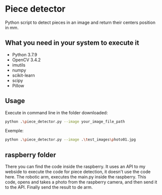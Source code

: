 # Piece detector

Python script to detect pieces in an image and return their centers position in mm.

## What you need in your system to execute it

- Python 3.7.9
- OpenCV 3.4.2
- imutils
- numpy
- scikit-learn
- scipy
- Pillow

## Usage

Execute in command line in the folder downloaded:

```bash
python .\piece_detector.py --image your_image_file_path
```

Exemple:

```bash
python .\piece_detector.py --image .\test_images\photo01.jpg
```

## raspberry folder

There you can find the code inside the raspberry.
It uses an API to my webside to execute the code for piece detection, it doesn't use the code here.
The robotic arm, executes the main.py inside the raspberry. This code, opens and takes a photo from the raspberry camera, and then send it to the API. Finally send the result to de arm.
